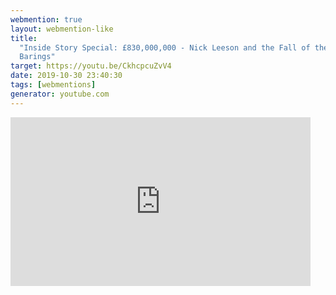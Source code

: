 ```yaml
---
webmention: true
layout: webmention-like
title:
  "Inside Story Special: £830,000,000 - Nick Leeson and the Fall of the House of
  Barings"
target: https://youtu.be/CkhcpcuZvV4
date: 2019-10-30 23:40:30
tags: [webmentions]
generator: youtube.com
---
```


<div style="width: 480px; height: 270px; overflow: hidden; position: relative;"><iframe frameborder="0" scrolling="no" seamless="seamless" webkitallowfullscreen="webkitAllowFullScreen" mozallowfullscreen="mozallowfullscreen" allowfullscreen="allowfullscreen" id="okplayer" width="480" height="270" src="http://youtube.com/embed/CkhcpcuZvV4" style="position: absolute; top: 0px; left: 0px; width: 480px; height: 270px;"></iframe></div>
